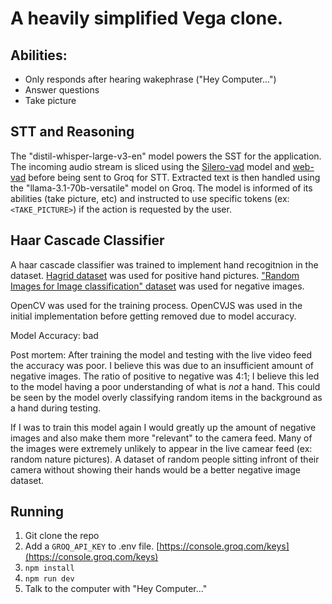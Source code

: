 # A heavily simplified Vega clone.

## Abilities:

- Only responds after hearing wakephrase ("Hey Computer...")
- Answer questions
- Take picture

## STT and Reasoning

The "distil-whisper-large-v3-en" model powers the SST for the application. The incoming audio stream is sliced using the [Silero-vad](https://github.com/snakers4/silero-vad) model and [web-vad](https://github.com/jptaylor/web-vad) before being sent to Groq for STT. Extracted text is then handled using the "llama-3.1-70b-versatile" model on Groq. The model is informed of its abilities (take picture, etc) and instructed to use specific tokens (ex: `<TAKE_PICTURE>`) if the action is requested by the user.

## Haar Cascade Classifier

A haar cascade classifier was trained to implement hand recogitnion in the dataset.
[Hagrid dataset](https://github.com/hukenovs/hagrid) was used for positive hand pictures.
["Random Images for Image classification" dataset](https://www.kaggle.com/datasets/ezzzio/random-images) was used for negative images.

OpenCV was used for the training process. OpenCVJS was used in the initial implementation before getting removed due to model accuracy.

Model Accuracy: bad

Post mortem:
After training the model and testing with the live video feed the accuracy was poor. I believe this was due to an insufficient amount of negative images. The ratio of positive to negative was 4:1; I believe this led to the model having a poor understanding of what is _not_ a hand. This could be seen by the model overly classifying random items in the background as a hand during testing.

If I was to train this model again I would greatly up the amount of negative images and also make them more "relevant" to the camera feed. Many of the images were extremely unlikely to appear in the live camear feed (ex: random nature pictures). A dataset of random people sitting infront of their camera without showing their hands would be a better negative image dataset.

## Running

1. Git clone the repo
2. Add a `GROQ_API_KEY` to .env file. [https://console.groq.com/keys](https://console.groq.com/keys)
3. `npm install`
4. `npm run dev`
5. Talk to the computer with "Hey Computer..."
